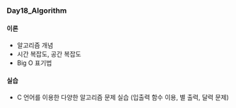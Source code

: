 ### Day18_Algorithm 


#### 이론
- 알고리즘 개념
- 시간 복잡도, 공간 복잡도
- Big O 표기법


#### 실습
- C 언어를 이용한 다양한 알고리즘 문제 실습
(입출력 함수 이용, 별 출력, 달력 문제)
